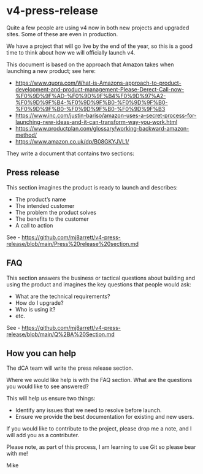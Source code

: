 # v4-press-release
Quite a few people are using v4 now in both new projects and upgraded sites.  Some of these are even in production.

We have a project that will go live by the end of the year, so this is a good time to think about how we will officially launch v4.

This document is based on the approach that Amazon takes when launching a new product; see here:

- https://www.quora.com/What-is-Amazons-approach-to-product-development-and-product-management-Please-Derect-Call-now-%F0%9D%9F%AD-%F0%9D%9F%B4%F0%9D%97%A2-%F0%9D%9F%B4-%F0%9D%9F%B0-%F0%9D%9F%B0-%F0%9D%9F%B0-%F0%9D%9F%B0-%F0%9D%9F%B3
- https://www.inc.com/justin-bariso/amazon-uses-a-secret-process-for-launching-new-ideas-and-it-can-transform-way-you-work.html
- https://www.productplan.com/glossary/working-backward-amazon-method/
- https://www.amazon.co.uk/dp/B08GKYJVL1/

They write a document that contains two sections:

## Press release
This section imagines the product is ready to launch and describes:

- The product’s name
- The intended customer
- The problem the product solves
- The benefits to the customer
- A call to action

See - https://github.com/mj8arrett/v4-press-release/blob/main/Press%20release%20section.md

## FAQ
This section answers the business or tactical questions about building and using the product and imagines the key questions that people would ask:

- What are the technical requirements?
- How do I upgrade?
- Who is using it?
- etc.

See - https://github.com/mj8arrett/v4-press-release/blob/main/Q%2BA%20Section.md

## How you can help
The dCA team will write the press release section.

Where we would like help is with the FAQ section.  What are the questions you would like to see answered?

This will help us ensure two things:

- Identify any issues that we need to resolve before launch.
- Ensure we provide the best documentation for existing and new users.

If you would like to contribute to the project, please drop me a note, and I will add you as a contributer.

Please note, as part of this process, I am learning to use Git so please bear with me!

Mike